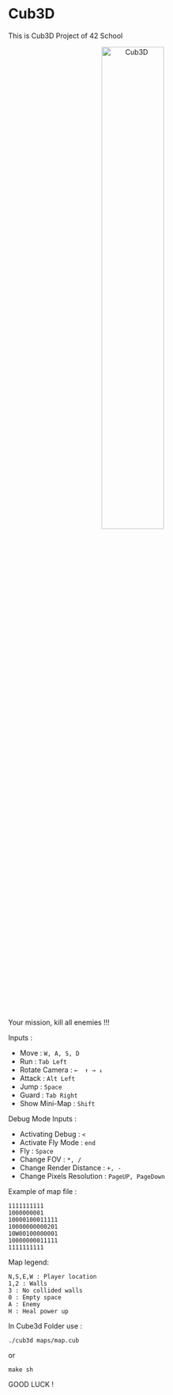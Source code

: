 # Cub3D

This is Cub3D Project of 42 School 

<div align="center">
      <a target="_blank" href="https://www.youtube.com/watch?v=EcaKh0xlXBg">
     <img 
      src="https://img.youtube.com/vi/EcaKh0xlXBg/0.jpg" 
      alt="Cub3D" 
      style="width:50%;">
      </a>
   </div>

Your mission, kill all enemies !!!

Inputs :

- Move : ```W, A, S, D```
- Run : ```Tab Left```
- Rotate Camera : ```←	↑ →	↓```
- Attack : ```Alt Left```
- Jump : ```Space```
- Guard : ```Tab Right```
- Show Mini-Map : ```Shift```

Debug Mode Inputs :

- Activating Debug : ```<```
- Activate Fly Mode : ```end```
- Fly : ```Space```
- Change FOV : ```*, /```
- Change Render Distance : ```+, -```
- Change Pixels Resolution : ```PageUP, PageDown```

Example of map file :
```
1111111111
1000000001
10000100011111
10000000000201
10W00100000001
10000000011111
1111111111
```
Map legend:
```
N,S,E,W : Player location
1,2 : Walls
3 : No collided walls
0 : Empty space
A : Enemy
H : Heal power up
```

In Cube3d Folder use : 
```
./cub3d maps/map.cub
```
or
```
make sh
```

GOOD LUCK !
